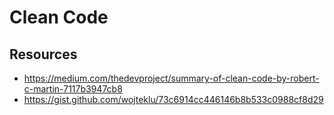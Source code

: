 # Clean Code

## Resources

- https://medium.com/thedevproject/summary-of-clean-code-by-robert-c-martin-7117b3947cb8
- https://gist.github.com/wojteklu/73c6914cc446146b8b533c0988cf8d29
